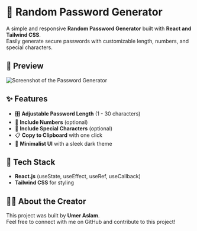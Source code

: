 # 🔐 Random Password Generator  

A simple and responsive **Random Password Generator** built with **React and Tailwind CSS**.  
Easily generate secure passwords with customizable length, numbers, and special characters.  

## 📸 Preview  
![Screenshot of the Password Generator](https://i.imgur.com/ZBPcQPM.png)  

## ✨ Features  
- 🎛 **Adjustable Password Length** (1 - 30 characters)  
- 🔢 **Include Numbers** (optional)  
- 🔣 **Include Special Characters** (optional)  
- 📋 **Copy to Clipboard** with one click  
- 🎨 **Minimalist UI** with a sleek dark theme  

## 🚀 Tech Stack  
- **React.js** (useState, useEffect, useRef, useCallback)  
- **Tailwind CSS** for styling  


## 👨‍💻 About the Creator  
This project was built by **Umer Aslam**.  
Feel free to connect with me on GitHub and contribute to this project! 
